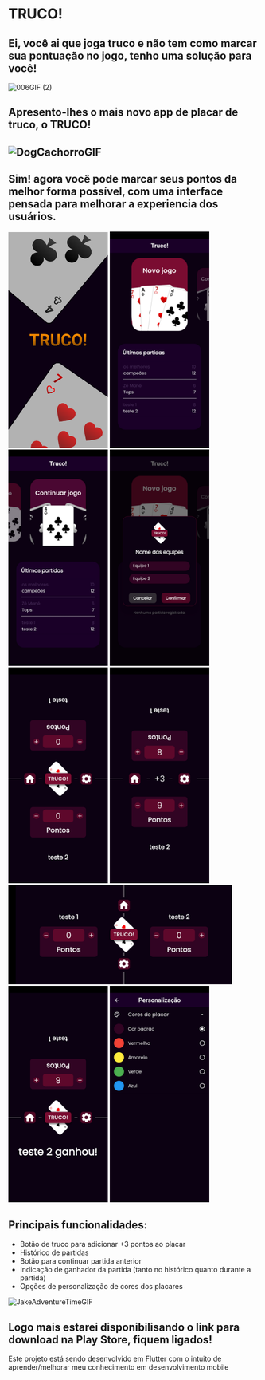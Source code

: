 <h1> TRUCO!</h1>

<h2> Ei, você ai que joga truco e não tem como marcar sua pontuação no jogo, tenho uma solução para você!</h2>

![006GIF (2)](https://github.com/user-attachments/assets/95e28bb0-9fe1-40ce-b26e-3fe2b49aa590)

<h2>Apresento-lhes o mais novo app de placar de truco, o TRUCO!<h2>

![DogCachorroGIF](https://github.com/user-attachments/assets/6f3f1027-effa-49ba-a764-0815853cb6b3)

<h2> Sim! agora você pode marcar seus pontos da melhor forma possível, com uma interface pensada para melhorar a experiencia dos usuários.</h2>

<div>
  <img src="lib/app_images/intro.png" width="200px"">
  <img src="lib/app_images/screenshot-1.jpg" width="200.04px">
  <img src="lib/app_images/screenshot-2.jpg" width="200.04px">
  <img src="lib/app_images/screenshot-3.jpg" width="200.04px">
  <img src="lib/app_images/screenshot-4.jpg" width="200.04px">
  <img src="lib/app_images/screenshot-5.jpg" width="200.04px">
  <img src="lib/app_images/screenshot-6.jpg" width="450px" height="200px">
  <img src="lib/app_images/screenshot-7.jpg" width="200.04px">
  <img src="lib/app_images/screenshot-8.jpg" width="200.04px">
</div>

<div>
  <h2>Principais funcionalidades:</h2>
<ul>
  <li>Botão de truco para adicionar +3 pontos ao placar</li>
  <li>Histórico de partidas</li>
  <li>Botão para continuar partida anterior</li>
  <li>Indicação de ganhador da partida (tanto no histórico quanto durante a partida)</li>
  <li>Opções de personalização de cores dos placares</li>
</ul>

![JakeAdventureTimeGIF](https://github.com/user-attachments/assets/e9a22118-aa3d-42d3-8bb0-fd97c41d380c)

## Logo mais estarei disponibilisando o link para download na Play Store, fiquem ligados! 
</div>

<p>Este projeto está sendo desenvolvido em Flutter com o intuito de aprender/melhorar meu conhecimento em desenvolvimento mobile</p>
